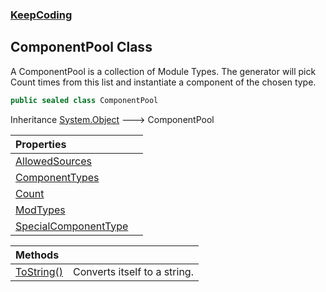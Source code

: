 ### [KeepCoding](KeepCoding.md 'KeepCoding')
## ComponentPool Class
A ComponentPool is a collection of Module Types. The generator will pick Count times from this list and instantiate a component of the chosen type.  
```csharp
public sealed class ComponentPool
```

Inheritance [System.Object](https://docs.microsoft.com/en-us/dotnet/api/System.Object 'System.Object') &#129106; ComponentPool  

| Properties | |
| :--- | :--- |
| [AllowedSources](KeepCoding_ComponentPool_AllowedSources.md 'KeepCoding.ComponentPool.AllowedSources') |  |
| [ComponentTypes](KeepCoding_ComponentPool_ComponentTypes.md 'KeepCoding.ComponentPool.ComponentTypes') |  |
| [Count](KeepCoding_ComponentPool_Count.md 'KeepCoding.ComponentPool.Count') |  |
| [ModTypes](KeepCoding_ComponentPool_ModTypes.md 'KeepCoding.ComponentPool.ModTypes') |  |
| [SpecialComponentType](KeepCoding_ComponentPool_SpecialComponentType.md 'KeepCoding.ComponentPool.SpecialComponentType') |  |

| Methods | |
| :--- | :--- |
| [ToString()](KeepCoding_ComponentPool_ToString().md 'KeepCoding.ComponentPool.ToString()') | Converts itself to a string.<br/> |
